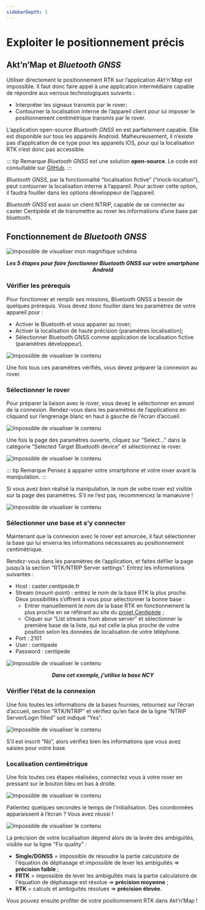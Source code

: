 ```yaml
---
sidebarDepth: 3
---
```

# Exploiter le positionnement précis
##  Akt’n’Map et *Bluetooth GNSS*
Utiliser directement le positionnement RTK sur l’application *Akt’n’Map* est impossible. Il faut donc faire appel à une application intermédiaire capable de répondre aux verrous technologiques suivants :

- Interpréter les signaux transmis par le rover;
- Contourner la localisation interne de l’appareil client pour lui imposer le positionnement centimétrique transmis par le rover.

L’application open-source *Bluetooth GNSS* en est parfaitement capable. Elle est disponible sur tous les appareils Android. Malheureusement, il n’existe pas d’application de ce type pour les appareils IOS, pour qui la localisation RTK n’est donc pas accessible.

::: tip Remarque
*Bluetooth GNSS* est une solution **open-source**. Le code est consultable sur [GitHub](https://github.com/ykasidit/bluetooth_gnss).
:::

*Bluetooth GNSS*, par la fonctionnalité “localisation fictive” (“mock-location”), peut contourner la localisation interne à l’appareil. Pour activer cette option, il faudra fouiller dans les options développeur de l’appareil.

*Bluetooth GNSS* est aussi un client NTRIP, capable de se connecter au caster Centipède et de transmettre au rover les informations d’une base par bluetooth.

## Fonctionnement de *Bluetooth GNSS*
![Impossible de visualiser mon magnifique schéma](../assets/BTG_01.png)
***<center> Les 5 étapes pour faire fonctionner Bluetooth GNSS sur votre smartphone Android </center>***

### Vérifier les prérequis
Pour fonctionner et remplir ses missions, Bluetooth GNSS a besoin de quelques prérequis. Vous devez donc fouiller dans les paramètres de votre appareil pour :
- Activer le Bluetooth et vous appairer au rover;
- Activer la localisation de haute précision (paramètres localisation);
- Sélectionner Bluetooth GNSS comme application de localisation fictive (paramètres développeur).

<img src="../assets/BTG_02.png" 
        alt="Impossible de visualiser le contenu" 
        style="display: block; margin: 0 auto" />

Une fois tous ces paramètres vérifiés, vous devez préparer la connexion au rover.

### Sélectionner le rover
Pour préparer la liaison avec le rover, vous devez le sélectionner en amont de la connexion. Rendez-vous dans les paramètres de l’applications en cliquand sur l’engrenage blanc en haut à gauche de l’écran d’accueil.

<img src="../assets/BTG_03.png" 
        alt="Impossible de visualiser le contenu" 
        style="display: block; margin: 0 auto" />

Une fois la page des paramètres ouverte, cliquez sur “Select…” dans la catégorie “Selected Target Bluetooth device”  et sélectionnez le rover.

<img src="../assets/BTG_04.png" 
        alt="Impossible de visualiser le contenu" 
        style="display: block; margin: 0 auto" />

::: tip Remarque
Pensez à appairer votre smartphone et votre rover avant la manipulation.
:::

Si vous avez bien réalisé la manipulation, le nom de votre rover est visible sur la page des paramètres. S’il ne l’est pas, recommencez la manœuvre !

<img src="../assets/BTG_05.png" 
        alt="Impossible de visualiser le contenu" 
        style="display: block; margin: 0 auto" />

### Sélectionner une base et s’y connecter
Maintenant que la connexion avec le rover est amorcée, il faut sélectionner la base qui lui enverra les informations nécessaires au positionnement centimétrique.

Rendez-vous dans les paramètres de l’application, et faites défiler la page jusqu’à la section “RTK/NTRIP Server settings”. Entrez les informations suivantes : 
- Host : caster.centipede.fr
- Stream (mount-point) : entrez le nom de la base RTK la plus proche. Deux possibilités s’offrent à vous pour sélectionner la bonne base :
    - Entrer manuellement le nom de la base RTK en fonctionnement la plus proche en se référant au site du [projet Centipède](https://docs.centipede.fr/) ;
    - Cliquer sur “List streams from above server” et sélectionner la première base de la liste, qui est celle la plus proche de votre position selon les données de localisation de votre téléphone.
- Port : 2101
- User : centipede
- Password : centipede

<img src="../assets/BTG_06.png" 
        alt="Impossible de visualiser le contenu" 
        style="display: block; margin: 0 auto" />
***<center> Dans cet exemple, j'utilise la base NCY </center>***

### Vérifier l’état de la connexion
Une fois toutes les informations de la bases fournies, retournez sur l’écran d’accueil, section “RTK/NTRIP” et vérifiez qu’en face de la ligne “NTRIP Server/Login filled” soit indiqué “Yes”.

<img src="../assets/BTG_07.png" 
        alt="Impossible de visualiser le contenu" 
        style="display: block; margin: 0 auto" />

S’il est inscrit “No”, alors vérifiez bien les informations que vous avez saisies pour votre base.

### Localisation centimétrique
Une fois toutes ces étapes réalisées, connectez vous à votre rover en pressant sur le bouton bleu en bas à droite.

<img src="../assets/BTG_08.png" 
        alt="Impossible de visualiser le contenu" 
        style="display: block; margin: 0 auto" />

Patientez quelques secondes le temps de l’initialisation. Des coordonnées apparaissent à l’écran ? Vous avez réussi !

<img src="../assets/BTG_09.png" 
        alt="Impossible de visualiser le contenu" 
        style="display: block; margin: 0 auto" />


La précision de votre localisation dépend alors de la levée des ambiguïtés, visible sur la ligne "Fix quality" :
- **Single/DGNSS** = impossible de résoudre la partie calculatoire de l'équation de déphasage et impossible de lever les ambiguités => **précision faible** ;
- **FRTK** = impossible de lever les ambiguîtés mais la partie calculatoire de l'équation de déphasage est résolue => **précision moyenne** ;
- **RTK** = calculs et ambiguités résolues => **précision élevée**.

Vous pouvez ensuite profiter de votre positionnement RTK dans Akt’n’Map !

